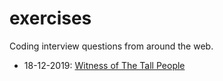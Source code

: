 # exercises

Coding interview questions from around the web.

- 18-12-2019: [Witness of The Tall People](witness_of_the_tall_people)
